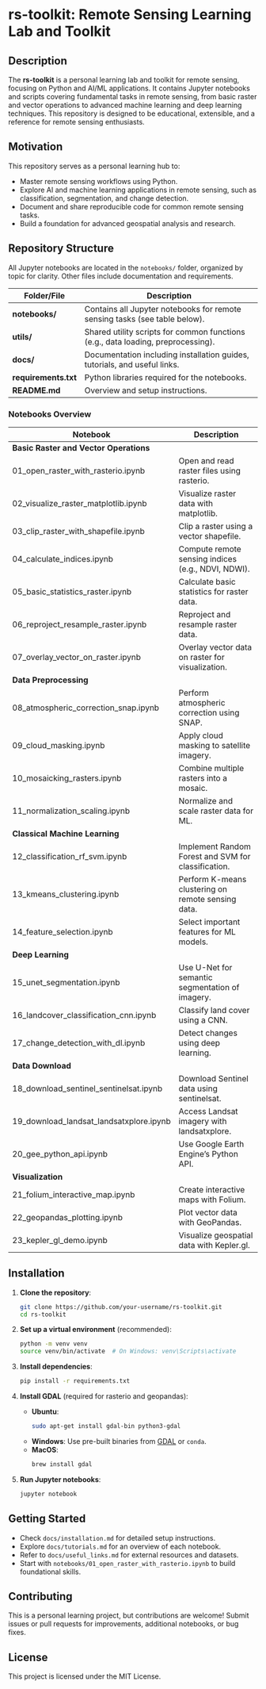 # rs-toolkit: Remote Sensing Learning Lab and Toolkit

## Description

The **rs-toolkit** is a personal learning lab and toolkit for remote sensing, focusing on Python and AI/ML applications. It contains Jupyter notebooks and scripts covering fundamental tasks in remote sensing, from basic raster and vector operations to advanced machine learning and deep learning techniques. This repository is designed to be educational, extensible, and a reference for remote sensing enthusiasts.

## Motivation

This repository serves as a personal learning hub to:
- Master remote sensing workflows using Python.
- Explore AI and machine learning applications in remote sensing, such as classification, segmentation, and change detection.
- Document and share reproducible code for common remote sensing tasks.
- Build a foundation for advanced geospatial analysis and research.

## Repository Structure

All Jupyter notebooks are located in the `notebooks/` folder, organized by topic for clarity. Other files include documentation and requirements.

| Folder/File | Description |
|-------------|-------------|
| **notebooks/** | Contains all Jupyter notebooks for remote sensing tasks (see table below). |
| **utils/** | Shared utility scripts for common functions (e.g., data loading, preprocessing). |
| **docs/** | Documentation including installation guides, tutorials, and useful links. |
| **requirements.txt** | Python libraries required for the notebooks. |
| **README.md** | Overview and setup instructions. |

### Notebooks Overview

| Notebook | Description |
|----------|-------------|
| **Basic Raster and Vector Operations** | |
| 01_open_raster_with_rasterio.ipynb | Open and read raster files using rasterio. |
| 02_visualize_raster_matplotlib.ipynb | Visualize raster data with matplotlib. |
| 03_clip_raster_with_shapefile.ipynb | Clip a raster using a vector shapefile. |
| 04_calculate_indices.ipynb | Compute remote sensing indices (e.g., NDVI, NDWI). |
| 05_basic_statistics_raster.ipynb | Calculate basic statistics for raster data. |
| 06_reproject_resample_raster.ipynb | Reproject and resample raster data. |
| 07_overlay_vector_on_raster.ipynb | Overlay vector data on raster for visualization. |
| **Data Preprocessing** | |
| 08_atmospheric_correction_snap.ipynb | Perform atmospheric correction using SNAP. |
| 09_cloud_masking.ipynb | Apply cloud masking to satellite imagery. |
| 10_mosaicking_rasters.ipynb | Combine multiple rasters into a mosaic. |
| 11_normalization_scaling.ipynb | Normalize and scale raster data for ML. |
| **Classical Machine Learning** | |
| 12_classification_rf_svm.ipynb | Implement Random Forest and SVM for classification. |
| 13_kmeans_clustering.ipynb | Perform K-means clustering on remote sensing data. |
| 14_feature_selection.ipynb | Select important features for ML models. |
| **Deep Learning** | |
| 15_unet_segmentation.ipynb | Use U-Net for semantic segmentation of imagery. |
| 16_landcover_classification_cnn.ipynb | Classify land cover using a CNN. |
| 17_change_detection_with_dl.ipynb | Detect changes using deep learning. |
| **Data Download** | |
| 18_download_sentinel_sentinelsat.ipynb | Download Sentinel data using sentinelsat. |
| 19_download_landsat_landsatxplore.ipynb | Access Landsat imagery with landsatxplore. |
| 20_gee_python_api.ipynb | Use Google Earth Engine’s Python API. |
| **Visualization** | |
| 21_folium_interactive_map.ipynb | Create interactive maps with Folium. |
| 22_geopandas_plotting.ipynb | Plot vector data with GeoPandas. |
| 23_kepler_gl_demo.ipynb | Visualize geospatial data with Kepler.gl. |

## Installation

1. **Clone the repository**:
   ```bash
   git clone https://github.com/your-username/rs-toolkit.git
   cd rs-toolkit
   ```

2. **Set up a virtual environment** (recommended):
   ```bash
   python -m venv venv
   source venv/bin/activate  # On Windows: venv\Scripts\activate
   ```

3. **Install dependencies**:
   ```bash
   pip install -r requirements.txt
   ```

4. **Install GDAL** (required for rasterio and geopandas):
   - **Ubuntu**:
     ```bash
     sudo apt-get install gdal-bin python3-gdal
     ```
   - **Windows**: Use pre-built binaries from [GDAL](https://gdal.org/download.html) or `conda`.
   - **MacOS**:
     ```bash
     brew install gdal
     ```

5. **Run Jupyter notebooks**:
   ```bash
   jupyter notebook
   ```

## Getting Started

- Check `docs/installation.md` for detailed setup instructions.
- Explore `docs/tutorials.md` for an overview of each notebook.
- Refer to `docs/useful_links.md` for external resources and datasets.
- Start with `notebooks/01_open_raster_with_rasterio.ipynb` to build foundational skills.

## Contributing

This is a personal learning project, but contributions are welcome! Submit issues or pull requests for improvements, additional notebooks, or bug fixes.

## License

This project is licensed under the MIT License.